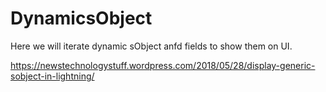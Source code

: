 # DynamicsObject

Here we will iterate dynamic sObject anfd fields to show them on UI.

https://newstechnologystuff.wordpress.com/2018/05/28/display-generic-sobject-in-lightning/
